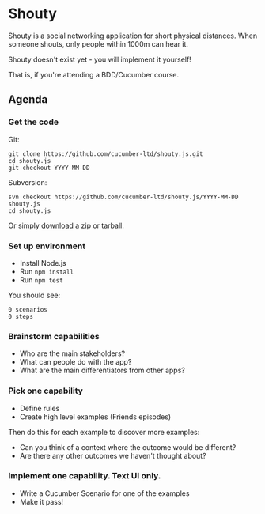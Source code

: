# Shouty

Shouty is a social networking application for short physical distances.
When someone shouts, only people within 1000m can hear it.

Shouty doesn't exist yet - you will implement it yourself!

That is, if you're attending a BDD/Cucumber course.

## Agenda

### Get the code

Git:

    git clone https://github.com/cucumber-ltd/shouty.js.git
    cd shouty.js
    git checkout YYYY-MM-DD

Subversion:

    svn checkout https://github.com/cucumber-ltd/shouty.js/YYYY-MM-DD shouty.js
    cd shouty.js

Or simply [download](https://github.com/cucumber-ltd/shouty.js/releases) a zip or tarball.

### Set up environment

* Install Node.js
* Run `npm install`
* Run `npm test`

You should see:

    0 scenarios
    0 steps

### Brainstorm capabilities

* Who are the main stakeholders?
* What can people do with the app?
* What are the main differentiators from other apps?

### Pick one capability

* Define rules
* Create high level examples (Friends episodes)

Then do this for each example to discover more examples:

* Can you think of a context where the outcome would be different?
* Are there any other outcomes we haven't thought about?

### Implement one capability. Text UI only.

* Write a Cucumber Scenario for one of the examples
* Make it pass!
